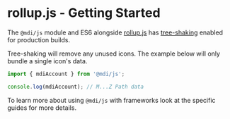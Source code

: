 # rollup.js - Getting Started

The `@mdi/js` module and ES6 alongside [rollup.js](https://rollupjs.org) has [tree-shaking](https://rollupjs.org/guide/en#tree-shaking) enabled for production builds.

Tree-shaking will remove any unused icons. The example below will only bundle a single icon's data.

```js
import { mdiAccount } from '@mdi/js';

console.log(mdiAccount); // M...Z Path data
```

To learn more about using `@mdi/js` with frameworks look at the specific guides for more details.